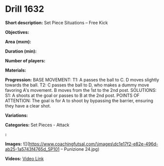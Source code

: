 # Drill 1632

**Short description:**
Set Piece Situations – Free Kick

**Objectives:**


**Area (mxm):**


**Duration (min):**


**Number of players:**


**Materials:**


**Progression:**
BASE MOVEMENT: T1: A passes the ball to C. D moves slightly towards the ball. T2: C passes the ball to D, who makes a dummy move favoring A's movement. B moves from the 1st to the 2nd post. SOLUTIONS: S1: A shoots at the goal or passes to B at the 2nd post. POINTS OF ATTENTION: The goal is for A to shoot by bypassing the barrier, ensuring they have a clear shot.

**Variations:**


**Categories:**
Set Pieces - Attack

**:**


**Images:**
![](https://www.coachingfutsal.com/\images\dc1e17f2-e82e-496d-ab25-1a5743f4765d_SP101 – Punizione 24.jpg)

**Videos:**
[Video Link](https://www.youtube.com/embed/QP9vf8qTDI0)

